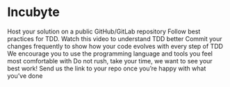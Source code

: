 # Incubyte

Host your solution on a public GitHub/GitLab repository
Follow best practices for TDD. Watch this video to understand TDD better
Commit your changes frequently to show how your code evolves with every step of TDD
We encourage you to use the programming language and tools you feel most comfortable with
Do not rush, take your time, we want to see your best work!
Send us the link to your repo once you’re happy with what you’ve done 
